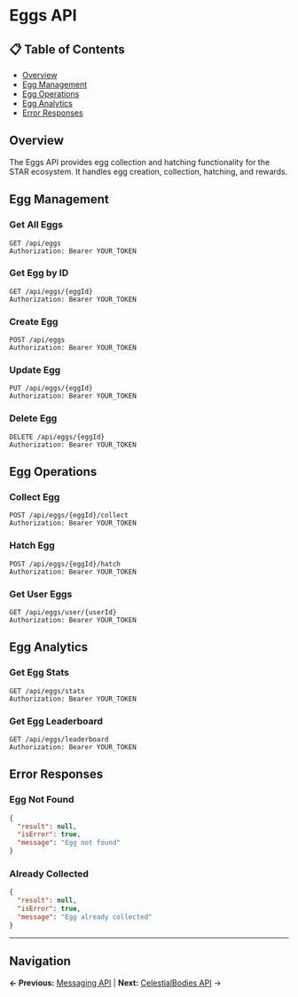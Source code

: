 # Eggs API

## 📋 **Table of Contents**

- [Overview](#overview)
- [Egg Management](#egg-management)
- [Egg Operations](#egg-operations)
- [Egg Analytics](#egg-analytics)
- [Error Responses](#error-responses)

## Overview

The Eggs API provides egg collection and hatching functionality for the STAR ecosystem. It handles egg creation, collection, hatching, and rewards.

## Egg Management

### Get All Eggs
```http
GET /api/eggs
Authorization: Bearer YOUR_TOKEN
```

### Get Egg by ID
```http
GET /api/eggs/{eggId}
Authorization: Bearer YOUR_TOKEN
```

### Create Egg
```http
POST /api/eggs
Authorization: Bearer YOUR_TOKEN
```

### Update Egg
```http
PUT /api/eggs/{eggId}
Authorization: Bearer YOUR_TOKEN
```

### Delete Egg
```http
DELETE /api/eggs/{eggId}
Authorization: Bearer YOUR_TOKEN
```

## Egg Operations

### Collect Egg
```http
POST /api/eggs/{eggId}/collect
Authorization: Bearer YOUR_TOKEN
```

### Hatch Egg
```http
POST /api/eggs/{eggId}/hatch
Authorization: Bearer YOUR_TOKEN
```

### Get User Eggs
```http
GET /api/eggs/user/{userId}
Authorization: Bearer YOUR_TOKEN
```

## Egg Analytics

### Get Egg Stats
```http
GET /api/eggs/stats
Authorization: Bearer YOUR_TOKEN
```

### Get Egg Leaderboard
```http
GET /api/eggs/leaderboard
Authorization: Bearer YOUR_TOKEN
```

## Error Responses

### Egg Not Found
```json
{
  "result": null,
  "isError": true,
  "message": "Egg not found"
}
```

### Already Collected
```json
{
  "result": null,
  "isError": true,
  "message": "Egg already collected"
}
```

---

## Navigation

**← Previous:** [Messaging API](Messaging-API.md) | **Next:** [CelestialBodies API](CelestialBodies-API.md) →
